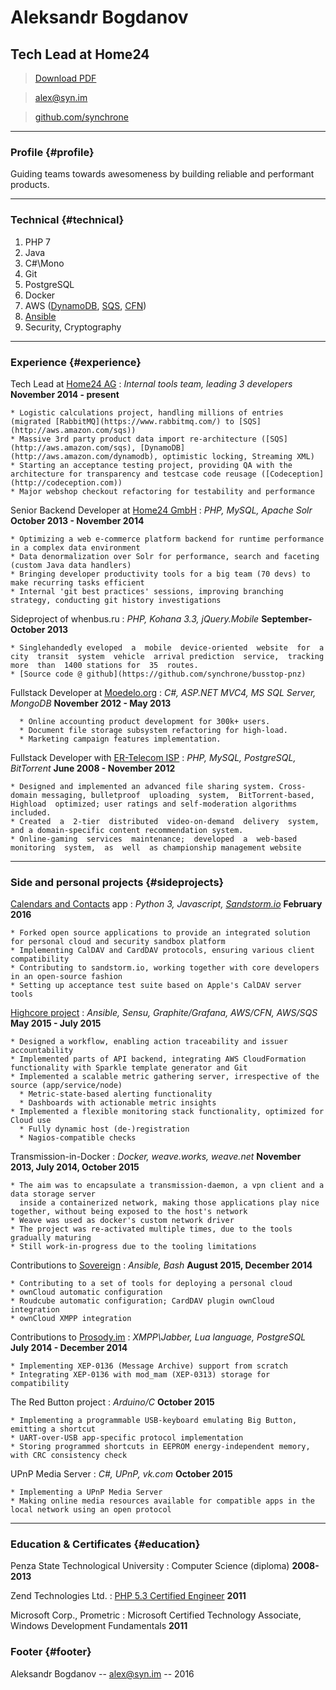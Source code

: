 # Aleksandr Bogdanov
## Tech Lead at Home24

> [Download PDF](aleksandr%20bogdanov%20software%20developer.pdf)

> [alex@syn.im](mailto:alex@syn.im?subject=Software%20Developer%20Job%20Opportunity)

> [github.com/synchrone](https://github.com/synchrone)

------

### Profile {#profile}

Guiding teams towards awesomeness by building reliable and performant products.

------

### Technical {#technical}

1. PHP 7
2. Java
3. C#\Mono
1. Git
2. PostgreSQL
3. Docker
1. AWS ([DynamoDB](http://aws.amazon.com/dynamodb), [SQS](http://aws.amazon.com/sqs), [CFN](http://aws.amazon.com/cloudformation))
2. [Ansible](http://www.ansible.com/)
3. Security, Cryptography

------


### Experience {#experience}
Tech Lead at [Home24 AG](http://home24.de)
: *Internal tools team, leading 3 developers*
  __November 2014 - present__

    * Logistic calculations project, handling millions of entries (migrated [RabbitMQ](https://www.rabbitmq.com/) to [SQS](http://aws.amazon.com/sqs))
    * Massive 3rd party product data import re-architecture ([SQS](http://aws.amazon.com/sqs), [DynamoDB](http://aws.amazon.com/dynamodb), optimistic locking, Streaming XML)
    * Starting an acceptance testing project, providing QA with the architecture for transparency and testcase code reusage ([Codeception](http://codeception.com))
    * Major webshop checkout refactoring for testability and performance

Senior Backend Developer at [Home24 GmbH](http://home24.de)
: *PHP, MySQL, Apache Solr*
  __October 2013 - November 2014__

    * Optimizing a web e-commerce platform backend for runtime performance in a complex data environment
    * Data denormalization over Solr for performance, search and faceting (custom Java data handlers)
    * Bringing developer productivity tools for a big team (70 devs) to make recurring tasks efficient
    * Internal 'git best practices' sessions, improving branching strategy, conducting git history investigations

Sideproject of whenbus.ru
: *PHP, Kohana 3.3, jQuery.Mobile*
  __September-October 2013__

    * Singlehandedly eveloped  a  mobile  device-oriented  website  for  a  city  transit  system  vehicle  arrival prediction  service,  tracking  more  than  1400 stations for  35  routes.
    * [Source code @ github](https://github.com/synchrone/busstop-pnz)

Fullstack Developer at [Moedelo.org](http://moedelo.org)
: *C#, ASP.NET MVC4, MS SQL Server, MongoDB*
  __November 2012 - May 2013__

      * Online accounting product development for 300k+ users.
      * Document file storage subsystem refactoring for high-load.
      * Marketing campaign features implementation.

Fullstack Developer with [ER-Telecom ISP](http://domru.ru)
: *PHP, MySQL, PostgreSQL, BitTorrent*
__June 2008 - November 2012__

    * Designed and implemented an advanced file sharing system. Cross-domain messaging, bulletproof  uploading  system,  BitTorrent-based, Highload  optimized; user ratings and self-moderation algorithms included.
    * Created  a  2-tier  distributed  video-on-demand  delivery  system,  and a domain-specific content recommendation system.
    * Online-gaming  services  maintenance;  developed  a  web-based  monitoring  system,  as  well  as championship management website

------


### Side and personal projects {#sideprojects}

[Calendars and Contacts](https://apps.sandstorm.io/app/8kr4rvyrggvzfvc160htzdt4u5rfvjc2dgdn27n5pt66mxa40m1h) app
: *Python 3, Javascript, [Sandstorm.io](https://sandstorm.io)*
__February 2016__

    * Forked open source applications to provide an integrated solution for personal cloud and security sandbox platform
    * Implementing CalDAV and CardDAV protocols, ensuring various client compatibility
    * Contributing to sandstorm.io, working together with core developers in an open-source fashion
    * Setting up acceptance test suite based on Apple's CalDAV server tools

[Highcore project](https://github.com/sourcestream/highcore-api)
: *Ansible, Sensu, Graphite/Grafana, AWS/CFN, AWS/SQS*
__May 2015 - July 2015__

    * Designed a workflow, enabling action traceability and issuer accountability
    * Implemented parts of API backend, integrating AWS CloudFormation functionality with Sparkle template generator and Git
    * Implemented a scalable metric gathering server, irrespective of the source (app/service/node)
      * Metric-state-based alerting functionality
      * Dashboards with actionable metric insights
    * Implemented a flexible monitoring stack functionality, optimized for Cloud use
      * Fully dynamic host (de-)registration
      * Nagios-compatible checks

Transmission-in-Docker
: *Docker, weave.works, weave.net*
__November 2013, July 2014, October 2015__

    * The aim was to encapsulate a transmission-daemon, a vpn client and a data storage server
      inside a containerized network, making those applications play nice together, without being exposed to the host's network
    * Weave was used as docker's custom network driver
    * The project was re-activated multiple times, due to the tools gradually maturing
    * Still work-in-progress due to the tooling limitations


Contributions to [Sovereign](https://github.com/sovereign/sovereign)
: *Ansible, Bash*
__August 2015, December 2014__

    * Contributing to a set of tools for deploying a personal cloud
    * ownCloud automatic configuration
    * Roudcube automatic configuration; CardDAV plugin ownCloud integration
    * ownCloud XMPP integration

Contributions to [Prosody.im](https://prosody.im)
: *XMPP\Jabber, Lua language, PostgreSQL*
__July 2014 - December 2014__

    * Implementing XEP-0136 (Message Archive) support from scratch
    * Integrating XEP-0136 with mod_mam (XEP-0313) storage for compatibility

The Red Button project
: *Arduino/C*
__October 2015__

    * Implementing a programmable USB-keyboard emulating Big Button, emitting a shortcut
    * UART-over-USB app-specific protocol implementation
    * Storing programmed shortcuts in EEPROM energy-independent memory, with CRC consistency check

UPnP Media Server
: *C#, UPnP, vk.com*
__October 2015__

    * Implementing a UPnP Media Server
    * Making online media resources available for compatible apps in the local network using an open protocol

------

### Education & Certificates {#education}
Penza State Technological University
: Computer Science (diploma)
  __2008-2013__

Zend Technologies Ltd.
: [PHP 5.3 Certified Engineer](http://www.zend.com/en/store/education/certification/yellow-pages.php#show-ClientCandidateID=ZEND017736)
    __2011__

Microsoft Corp., Prometric
: Microsoft Certified Technology Associate,
  Windows Development Fundamentals
    __2011__

### Footer {#footer}

Aleksandr Bogdanov -- [alex@syn.im](mailto:alex@syn.im?subject=Software%20Developer%20Job%20Opportunity) -- 2016
